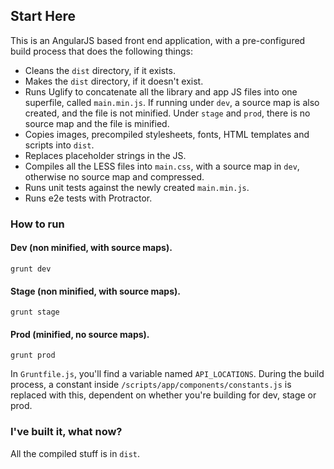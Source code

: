 ## Start Here

This is an AngularJS based front end application, with a pre-configured build process that does the following things:

* Cleans the `dist` directory, if it exists.
* Makes the `dist` directory, if it doesn't exist.
* Runs Uglify to concatenate all the library and app JS files into one superfile, called `main.min.js`. If running under `dev`, a source map is also created, and the file is not minified. Under `stage` and `prod`, there is no source map and the file is minified.
* Copies images, precompiled stylesheets, fonts, HTML templates and scripts into `dist`.
* Replaces placeholder strings in the JS.
* Compiles all the LESS files into `main.css`, with a source map in `dev`, otherwise no source map and compressed.
* Runs unit tests against the newly created `main.min.js`.
* Runs e2e tests with Protractor.

### How to run

#### Dev (non minified, with source maps).

    grunt dev
    
#### Stage (non minified, with source maps).

    grunt stage

#### Prod (minified, no source maps).

    grunt prod
    
In `Gruntfile.js`, you'll find a variable named `API_LOCATIONS`. During the build process, a constant inside `/scripts/app/components/constants.js` is replaced with this, dependent on whether you're building for dev, stage or prod.

### I've built it, what now?

All the compiled stuff is in `dist`.